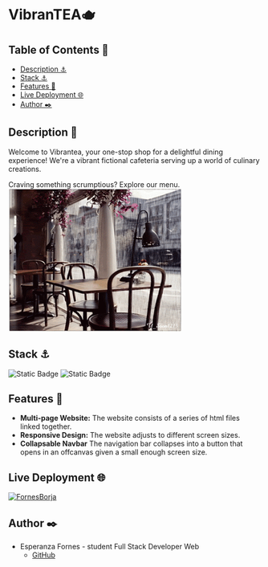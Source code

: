 # VibranTEA🫖

## Table of Contents 📂
* <a href="#description-📖">Description ⚓</a>
* <a href="#stack-⚓">Stack ⚓</a>
* <a href="#features-👾">Features 👾</a>
* <a href="#live-deployment-🌐">Live Deployment 🌐</a>
* <a href="#author-✒️">Author ✒️</a>

## Description 📖
Welcome to Vibrantea, your one-stop shop for a delightful dining experience! We're a vibrant fictional cafeteria  serving up a world of culinary creations.

Craving something scrumptious? Explore our menu.
![](https://github.com/FornesBorja/webVibrantea/blob/master/imgs/cafeteria.gif)



## Stack ⚓
![Static Badge](https://img.shields.io/badge/HTML5-orange?style=flat-square) ![Static Badge](https://img.shields.io/badge/CSS3-blue?style=flat-square)


## Features 👾
- **Multi-page Website:** The website consists of a series of html files linked together.
- **Responsive Design:** The website adjusts to different screen sizes.
- **Collapsable Navbar** The navigation bar collapses into a button that opens in an offcanvas given a small enough screen size.

## Live Deployment 🌐
[![FornesBorja](https://img.shields.io/static/v1?label=FornesBorja&message=webVibranTEA&color=blue&logo=github)](https://fornesborja.github.io/webVibrantea)

## Author ✒️

* Esperanza Fornes - student Full Stack Developer Web
    * [GitHub](https://github.com/fornesborja)